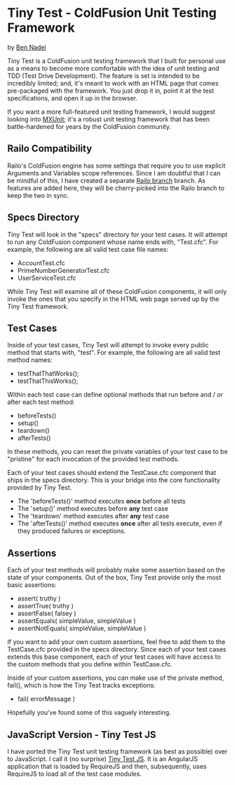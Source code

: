 
# Tiny Test - ColdFusion Unit Testing Framework

by [Ben Nadel][1]

Tiny Test is a ColdFusion unit testing framework that I built for personal use as a means 
to become more comfortable with the idea of unit testing and TDD (Test Drive Development).
The feature is set is intended to be incredibly limited; and, it's meant to work with an
HTML page that comes pre-packaged with the framework. You just drop it in, point it at
the test specifications, and open it up in the browser.

If you want a more full-featured unit testing framework, I would suggest looking into 
[MXUnit][2]; it's a robust unit testing framework that has been battle-hardened for years
by the ColdFusion community.

## Railo Compatibility

Railo's ColdFusion engine has some settings that require you to use explicit Arguments 
and Variables scope references. Since I am doubtful that I can be mindful of this, I 
have created a separate [Railo branch][3] branch. As features are added here, they will
be cherry-picked into the Railo branch to keep the two in sync.

## Specs Directory

Tiny Test will look in the "specs" directory for your test cases. It will attempt to run
any ColdFusion component whose name ends with, "Test.cfc". For example, the following are
all valid test case file names:

* AccountTest.cfc
* PrimeNumberGeneratorTest.cfc
* UserServiceTest.cfc

While Tiny Test will examine all of these ColdFusion components, it will only invoke the
ones that you specify in the HTML web page served up by the Tiny Test framework.

## Test Cases

Inside of your test cases, Tiny Test will attempt to invoke every public method that 
starts with, "test". For example, the following are all valid test method names:

* testThatThatWorks();
* testThatThisWorks();

Within each test case can define optional methods that run before and / or after each 
test method:

* beforeTests()
* setup()
* teardown()
* afterTests()

In these methods, you can reset the private variables of your test case to be "pristine" 
for each invocation of the provided test methods.

Each of your test cases should extend the TestCase.cfc component that ships in the specs
directory. This is your bridge into the core functionality provided by Tiny Test.

* The 'beforeTests()' method executes **once** before all tests
* The 'setup()' method executes before **any** test case
* The 'teardown' method executes after **any** test case
* The 'afterTests()' method executes **once** after all tests execute, even if they produced failures or exceptions.

## Assertions

Each of your test methods will probably make some assertion based on the state of your 
components. Out of the box, Tiny Test provide only the most basic assertions:

* assert( truthy )
* assertTrue( truthy )
* assertFalse( falsey )
* assertEquals( simpleValue, simpleValue )
* assertNotEquals( simpleValue, simpleValue )

If you want to add your own custom assertions, feel free to add them to the TestCase.cfc
provided in the specs directory. Since each of your test cases extends this base 
component, each of your test cases will have access to the custom methods that you define 
within TestCase.cfc.

Inside of your custom assertions, you can make use of the private method, fail(), which 
is how the Tiny Test tracks exceptions:

* fail( errorMessage )

Hopefully you've found some of this vaguely interesting.

## JavaScript Version - Tiny Test JS

I have ported the Tiny Test unit testing framework (as best as possible) over to 
JavaScript. I call it (no surprise) [Tiny Test JS][tinytestjs]. It is an AngularJS 
application that is loaded by RequireJS and then, subsequently, uses RequireJS to load
all of the test case modules.


[1]: http://www.bennadel.com
[2]: http://mxunit.org
[3]: https://github.com/bennadel/TinyTest/tree/railo
[tinytestjs]: https://github.com/bennadel/TinyTestJS
